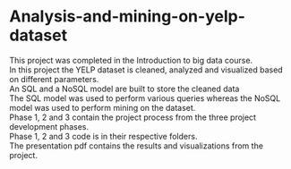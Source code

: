 # Analysis-and-mining-on-yelp-dataset
This project was completed in the Introduction to big data course.<br/>
In this project the YELP dataset is cleaned, analyzed and visualized based on different parameters.<br/>
An SQL and a NoSQL model are built to store the cleaned data<br/>
The SQL model was used to perform various queries whereas the NoSQL model was used to perform mining on the dataset.<br/>
Phase 1, 2 and 3 contain the project process from the three project development phases.<br/>
Phase 1, 2 and 3 code is in their respective folders.<br/>
The presentation pdf contains the results and visualizations from the project.<br/>
